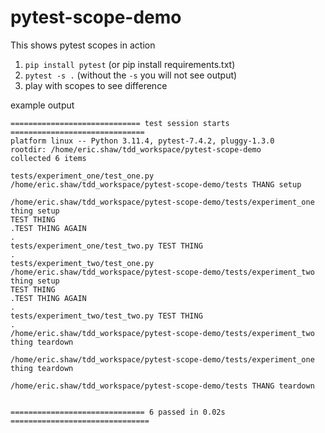 # pytest-scope-demo
This shows pytest scopes in action

1. `pip install pytest` (or pip install requirements.txt)
2. `pytest -s .`  (without the `-s` you will not see output)
3. play with scopes to see difference


example output

```
============================= test session starts ==============================
platform linux -- Python 3.11.4, pytest-7.4.2, pluggy-1.3.0
rootdir: /home/eric.shaw/tdd_workspace/pytest-scope-demo
collected 6 items

tests/experiment_one/test_one.py
/home/eric.shaw/tdd_workspace/pytest-scope-demo/tests THANG setup

/home/eric.shaw/tdd_workspace/pytest-scope-demo/tests/experiment_one thing setup
TEST THING
.TEST THING AGAIN
.
tests/experiment_one/test_two.py TEST THING
.
tests/experiment_two/test_one.py
/home/eric.shaw/tdd_workspace/pytest-scope-demo/tests/experiment_two thing setup
TEST THING
.TEST THING AGAIN
.
tests/experiment_two/test_two.py TEST THING
.
/home/eric.shaw/tdd_workspace/pytest-scope-demo/tests/experiment_two thing teardown

/home/eric.shaw/tdd_workspace/pytest-scope-demo/tests/experiment_one thing teardown

/home/eric.shaw/tdd_workspace/pytest-scope-demo/tests THANG teardown


============================== 6 passed in 0.02s ===============================
```
